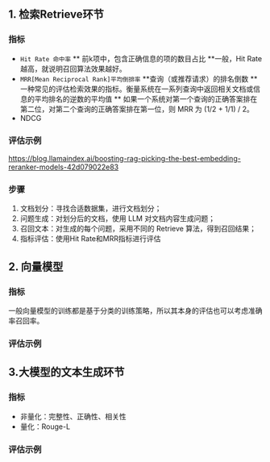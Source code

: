 ## 1. 检索Retrieve环节
### 指标
* `Hit Rate 命中率`
   ** 前k项中，包含正确信息的项的数目占比
   **一般，Hit Rate越高，就说明召回算法效果越好。
* `MRR[Mean Reciprocal Rank]平均倒排率`
   **查询（或推荐请求）的排名倒数
   **一种常见的评估检索效果的指标。衡量系统在一系列查询中返回相关文档或信息的平均排名的逆数的平均值
   ** 如果一个系统对第一个查询的正确答案排在第二位，对第二个查询的正确答案排在第一位，则 MRR 为 (1/2 + 1/1) / 2。
* NDCG
### 评估示例
https://blog.llamaindex.ai/boosting-rag-picking-the-best-embedding-reranker-models-42d079022e83
### 步骤
1. 文档划分：寻找合适数据集，进行文档划分；
2. 问题生成：对划分后的文档，使用 LLM 对文档内容生成问题；
3. 召回文本：对生成的每个问题，采用不同的 Retrieve 算法，得到召回结果；
4. 指标评估：使用Hit Rate和MRR指标进行评估
   
## 2. 向量模型
###  指标
一般向量模型的训练都是基于分类的训练策略，所以其本身的评估也可以考虑准确率召回率。
### 评估示例

## 3.大模型的文本生成环节
### 指标
* 非量化：完整性、正确性、相关性
* 量化：Rouge-L
### 评估示例
